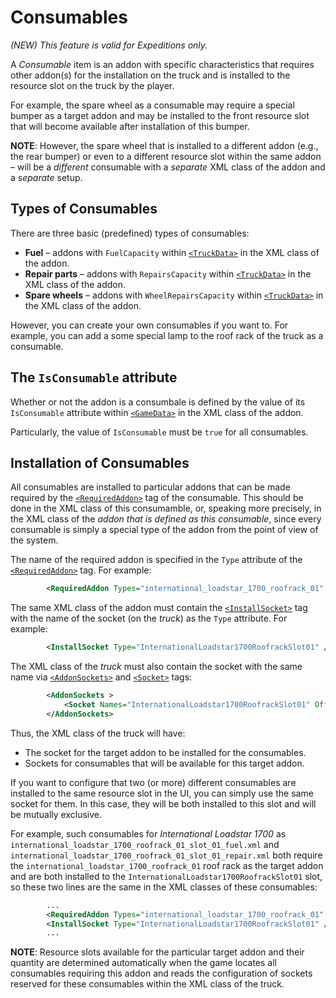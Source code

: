 # Consumables
*(NEW) This feature is valid for Expeditions only.*

A *Consumable* item is an addon with specific characteristics that requires other addon(s) for the installation on the truck and is installed to the resource slot on the truck by the player.

For example, the spare wheel as a consumable may require a special bumper as a target addon and may be installed to the front resource slot that will become available after installation of this bumper.

**NOTE**: However, the spare wheel that is installed to a different addon (e.g., the rear bumper) or even to a different resource slot within the same addon – will be a *different* consumable with a *separate* XML class of the addon and a *separate* setup.

## Types of Consumables
There are three basic (predefined) types of consumables:

-   **Fuel** – addons with `FuelCapacity` within [`<TruckData>`](./../tags_and_attributes_of_trucks/truckaddon/truckdata/index.md) in the XML class of the addon.
-   **Repair parts** – addons with `RepairsCapacity` within [`<TruckData>`](./../tags_and_attributes_of_trucks/truckaddon/truckdata/index.md) in the XML class of the addon.
-   **Spare wheels** – addons with `WheelRepairsCapacity` within [`<TruckData>`](./../tags_and_attributes_of_trucks/truckaddon/truckdata/index.md) in the XML class of the addon.

However, you can create your own consumables if you want to. For example, you can add a some special lamp to the roof rack of the truck as a consumable.

## The `IsConsumable` attribute
Whether or not the addon is a consumbale is defined by the value of its `IsConsumable` attribute within [`<GameData>`](./../tags_and_attributes_of_trucks/truckaddon/gamedata/index.md) in the XML class of the addon.

Particularly, the value of `IsConsumable` must be `true` for all consumables. 

## Installation of Consumables
All consumables are installed to particular addons that can be made required by the [`<RequiredAddon>`](./../tags_and_attributes_of_trucks/truckaddon/gamedata/requiredaddon/index.md) tag of the consumable. This should be done in the XML class of this consumamble, or, speaking more precisely, in the XML class of the *addon that is defined as this consumable*, since every consumable is simply a special type of the addon from the point of view of the system.

 The name of the required addon is specified in the `Type` attribute of the [`<RequiredAddon>`](./../tags_and_attributes_of_trucks/truckaddon/gamedata/requiredaddon/index.md) tag. For example:

```xml
		<RequiredAddon Types="international_loadstar_1700_roofrack_01" />
```

The same XML class of the addon must contain the [`<InstallSocket>`](./../tags_and_attributes_of_trucks/truckaddon/gamedata/installsocket/index.md) tag with the name of the socket (on the *truck*) as the `Type` attribute. For example:

```xml
		<InstallSocket Type="InternationalLoadstar1700RoofrackSlot01" />
```

The XML class of the *truck* must also contain the socket with the same name via [`<AddonSockets>`](./../tags_and_attributes_of_trucks/truck/gamedata/addonsockets/index.md) and [`<Socket>`](./../tags_and_attributes_of_trucks/truck/gamedata/addonsockets/socket/index.md) tags:
```xml
		<AddonSockets >
			<Socket Names="InternationalLoadstar1700RoofrackSlot01" Offset="(0; 0; 0)" ParentFrame="BoneCabin_cdt"/>
		</AddonSockets>
```
Thus, the XML class of the truck will have:

-   The socket for the target addon to be installed for the consumables.
-   Sockets for consumables that will be available for this target addon.

If you want to configure that two (or more) different consumables are installed to the same resource slot in the UI, you can simply use the same socket for them. In this case, they will be both installed to this slot and will be mutually exclusive.

For example, such consumables for *International Loadstar 1700* as `international_loadstar_1700_roofrack_01_slot_01_fuel.xml` and `international_loadstar_1700_roofrack_01_slot_01_repair.xml` both require the `international_loadstar_1700_roofrack_01` roof rack as the target addon and are both installed to the `InternationalLoadstar1700RoofrackSlot01` slot, so these two lines are the same in the XML classes of these consumables:

```xml
        ...
		<RequiredAddon Types="international_loadstar_1700_roofrack_01" />
		<InstallSocket Type="InternationalLoadstar1700RoofrackSlot01" />
		...
```

**NOTE**: Resource slots available for the particular target addon and their quantity are determined automatically when the game locates all consumables requiring this addon and reads the configuration of sockets reserved for these consumables within the XML class of the truck.

